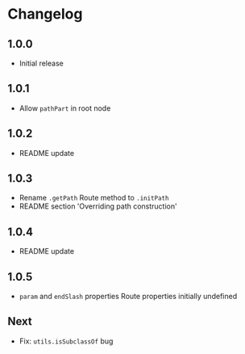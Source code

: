 # Changelog

## 1.0.0

* Initial release

## 1.0.1

* Allow `pathPart` in root node

## 1.0.2

* README update

## 1.0.3

* Rename `.getPath` Route method to `.initPath`
* README section 'Overriding path construction'

## 1.0.4

* README update

## 1.0.5

* `param` and `endSlash` properties Route properties initially undefined

## Next

* Fix: `utils.isSubclassOf` bug
